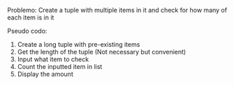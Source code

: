 Problemo: Create a tuple with multiple items in it and check for how many of each item is in it

Pseudo codo:

1. Create a long tuple with pre-existing items
2. Get the length of the tuple (Not necessary but convenient)
3. Input what item to check
4. Count the inputted item in list
5. Display the amount
